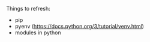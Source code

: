 Things to refresh:
- pip
- pyenv (https://docs.python.org/3/tutorial/venv.html)
- modules in python

